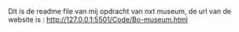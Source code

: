 Dit is de readme file van mij opdracht van nxt museum, de url van de website is : http://127.0.0.1:5501/Code/Bo-museum.html

